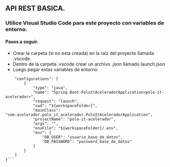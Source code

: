 ## API REST BASICA.

### Utilice Visual Studio Code para este proyecto con variables de entorno.
#### Pasos a seguir.
- Crear la carpeta (si no esta creada) en la raiz del proyecto llamada .vscode.
- Dentro de la carpeta .vscode crear un archivo .json llamado launch.json
- Luego pegar estas variables de entorno

```{
    "configurations": [
        {
            "type": "java",
            "name": "Spring Boot-PoloItAceleradorApplication<polo-it-acelerador>",
            "request": "launch",
            "cwd": "${workspaceFolder}",
            "mainClass": "com.acelerador.polo_it_acelerador.PoloItAceleradorApplication",
            "projectName": "polo-it-acelerador",
            "args": "",
            "envFile": "${workspaceFolder}/.env",
            "env": {
                "DB_USER": "usuario_base_de_datos",
                "DB_PASSWORD": "password_base_de_datos"
            }
        }
    ]
}```
